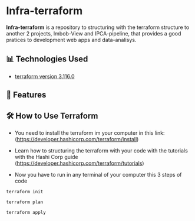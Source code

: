 # Infra-terraform

**Infra-terraform** is a repository to structuring with the terraform structure to another 2 projects, Imbob-View and IPCA-pipeline, that provides a good pratices to development web apps and data-analisys.

## 📊 Technologies Used

- [terraform version 3.116.0](https://developer.hashicorp.com/terraform)

## 📌 Features

## 🛠️ How to Use Terraform

- You need to install the terraform im your computer in this link:
(https://developer.hashicorp.com/terraform/install)

- Learn how to structuring the terraform with your code with the tutorials with the Hashi Corp guide
(https://developer.hashicorp.com/terraform/tutorials)

- Now you have to run in any terminal of your computer this 3 steps of code 

```
terraform init
```

```
terraform plan
```

```
terraform apply
```
